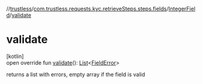 //[trustless](../../../index.md)/[com.trustless.requests.kyc.retrieveSteps.steps.fields](../index.md)/[IntegerField](index.md)/[validate](validate.md)

# validate

[kotlin]\
open override fun [validate](validate.md)(): [List](https://kotlinlang.org/api/latest/jvm/stdlib/kotlin.collections/-list/index.html)&lt;[FieldError](../-field-error/index.md)&gt;

returns a list with errors, empty array if the field is valid
